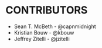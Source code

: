 # CONTRIBUTORS

* Sean T. McBeth - @capnmidnight
* Kristian Bouw - @kbouw
* Jeffrey Zitelli - @jzitelli
